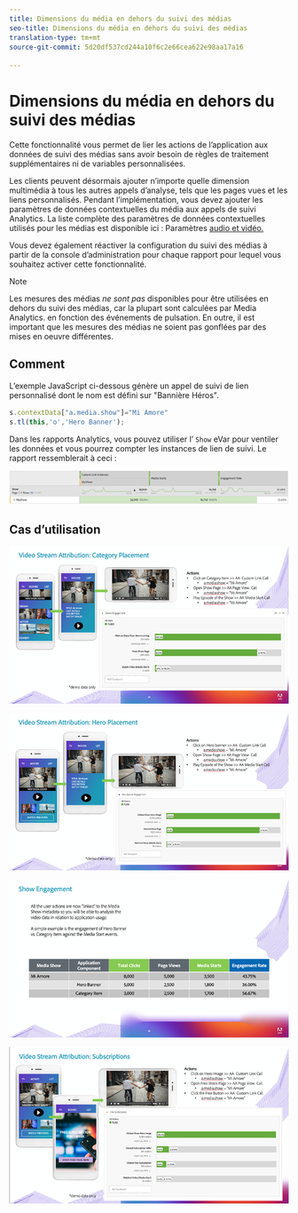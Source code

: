 ```yaml
---
title: Dimensions du média en dehors du suivi des médias
seo-title: Dimensions du média en dehors du suivi des médias
translation-type: tm+mt
source-git-commit: 5d20df537cd244a10f6c2e66cea622e98aa17a16

---
```



# Dimensions du média en dehors du suivi des médias

Cette fonctionnalité vous permet de lier les actions de l’application aux données de suivi des médias sans avoir besoin de règles de traitement supplémentaires ni de variables personnalisées.

Les clients peuvent désormais ajouter n’importe quelle dimension multimédia à tous les autres appels d’analyse, tels que les pages vues et les liens personnalisés. Pendant l’implémentation, vous devez ajouter les paramètres de données contextuelles du média aux appels de suivi Analytics. La liste complète des paramètres de données contextuelles utilisés pour les médias est disponible ici : Paramètres [audio et vidéo.](/help/metrics-and-metadata/audio-video-parameters.md)

Vous devez également réactiver la configuration du suivi des médias à partir de la console d’administration pour chaque rapport pour lequel vous souhaitez activer cette fonctionnalité.

>[!NOTE]
>Les mesures des médias _ne sont pas_ disponibles pour être utilisées en dehors du suivi des médias, car la plupart sont calculées par Media Analytics.
>en fonction des événements de pulsation. En outre, il est important que les mesures des médias ne soient pas gonflées par des mises en oeuvre différentes.

## Comment

L’exemple JavaScript ci-dessous génère un appel de suivi de lien personnalisé dont le nom est défini sur "Bannière Héros".

```javascript
s.contextData["a.media.show"]="Mi Amore"
s.tl(this,'o','Hero Banner');
```

Dans les rapports Analytics, vous pouvez utiliser l’ `Show` eVar pour ventiler les données et vous pourrez compter les instances de lien de suivi. Le rapport ressemblerait à ceci :

![](/assets/myShow-rpt-1.png)

## Cas d’utilisation

![](/assets/vid-stream-attr-category.png)

![](/assets/vid-stream-attr-hero.png)

![](/assets/show-engagement.png)

![](/assets/vid-stream-attr-subs.png)
